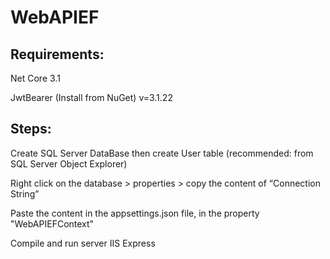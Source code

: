 # WebAPIEF
## Requirements:

Net Core 3.1

JwtBearer (Install from NuGet) v=3.1.22




## Steps:
Create SQL Server  DataBase then create User table (recommended: from SQL Server Object Explorer)

Right click on the database > properties > copy the content of “Connection String”

Paste the content in the appsettings.json file, in the property "WebAPIEFContext"

Compile and run server IIS Express
